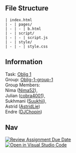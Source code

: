 <h2 class="code-line" data-line-start=0 data-line-end=1 ><a id="File_Structure_0"></a>File Structure</h2>
<pre><code class="has-line-data" data-line-start="2" data-line-end="10" class="language-sh">| index.html
| - | pages/
| - | - | b.html
| - | script/
| - | - | script.js
| - | style/
| - | - | style.css
</code></pre>
<h2 class="code-line" data-line-start=10 data-line-end=11 ><a id="Information_10"></a>Information</h2>
<p class="has-line-data" data-line-start="11" data-line-end="14">Task: <a href="https://oslomet.instructure.com/courses/26764/assignments/77903">Oblig 1</a></br>
Group: <a href="https://oslomet.instructure.com/groups/108129">Oblig-1-group-1</a></br>
Group Members: </br>
Nima (<a href="https://github.com/Nima52">Nima52</a>), </br>
Julian (<a href="https://github.com/cobra4001">cobra4001</a>), </br>
Sukhmani (<a href="https://github.com/Suukhii">Suukhii</a>), </br>
Astrid (<a href="https://github.com/AstridLie">AstridLie</a>) </br>
Endre (<a href="https://github.com/DJChopin">DJChopin</a>) 
</p>
<h2 class="code-line" data-line-start=15 data-line-end=16 ><a id="Nav_15"></a>Nav</h2>
<p class="has-line-data" data-line-start="16" data-line-end="18"><a href="https://classroom.github.com/a/c5dQSE64"><img src="https://classroom.github.com/assets/deadline-readme-button-24ddc0f5d75046c5622901739e7c5dd533143b0c8e959d652212380cedb1ea36.svg" alt="Review Assignment Due Date"></a><br>
<a href="https://classroom.github.com/online_ide?assignment_repo_id=11622446&amp;assignment_repo_type=AssignmentRepo"><img src="https://classroom.github.com/assets/open-in-vscode-718a45dd9cf7e7f842a935f5ebbe5719a5e09af4491e668f4dbf3b35d5cca122.svg" alt="Open in Visual Studio Code"></a></p>
